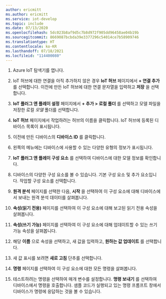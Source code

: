 ```yaml
---
author: ericmitt
ms.author: ericmitt
ms.service: iot-develop
ms.topic: include
ms.date: 07/13/2020
ms.openlocfilehash: 5dc023b8af9d5c7b8d972f905dd96458ae04b19b
ms.sourcegitcommit: 8669087bcbda39e3377296c54014ce7b58909746
ms.translationtype: HT
ms.contentlocale: ko-KR
ms.lasthandoff: 07/18/2021
ms.locfileid: "114400080"
---
```

1. Azure IoT 탐색기를 엽니다.

1. IoT 허브에 대한 연결을 아직 추가하지 않은 경우 **IoT 허브** 페이지에서 **+ 연결 추가** 를 선택합니다. 이전에 만든 IoT 허브에 대한 연결 문자열을 입력하고 **저장** 을 선택합니다.

1. **IoT 플러그 앤 플레이 설정** 페이지에서 **+ 추가 > 로컬 폴더** 를 선택하고 모델 파일을 저장한 로컬 *모델* 폴더를 선택합니다.

1. **IoT 허브** 페이지에서 작업하려는 허브의 이름을 클릭합니다. IoT 허브에 등록된 디바이스 목록이 표시됩니다.

1. 이전에 만든 디바이스의 **디바이스 ID** 를 클릭합니다.

1. 왼쪽의 메뉴에는 디바이스에 사용할 수 있는 다양한 유형의 정보가 표시됩니다.

1. **IoT 플러그 앤 플레이 구성 요소** 를 선택하여 디바이스에 대한 모델 정보를 확인합니다.

1. 디바이스의 다양한 구성 요소를 볼 수 있습니다. 기본 구성 요소 및 추가 요소입니다. 작업할 구성 요소를 선택합니다.

1. **원격 분석** 페이지를 선택한 다음, **시작** 을 선택하여 이 구성 요소에 대해 디바이스에서 보내는 원격 분석 데이터를 살펴봅니다.

1. **속성(읽기 전용)** 페이지를 선택하여 이 구성 요소에 대해 보고된 읽기 전용 속성을 살펴봅니다.

1. **속성(쓰기 가능)** 페이지를 선택하여 이 구성 요소에 대해 업데이트할 수 있는 쓰기 가능 속성을 살펴봅니다.

1. 해당 **이름** 으로 속성을 선택하고, 새 값을 입력하고, **원하는 값 업데이트** 를 선택합니다.

1. 새 값 표시를 보려면 **새로 고침** 단추를 선택합니다.

1. **명령** 페이지를 선택하여 이 구성 요소에 대한 모든 명령을 살펴봅니다.

1. 테스트하려는 명령을 선택하여 매개 변수를 설정합니다. **명령 보내기** 를 선택하여 디바이스에서 명령을 호출합니다. 샘플 코드가 실행되고 있는 명령 프롬프트 창에서 디바이스가 명령에 응답하는 것을 볼 수 있습니다.
